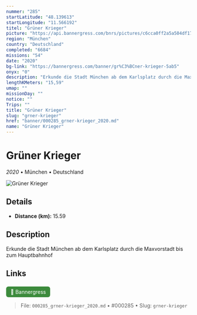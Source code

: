 ```yaml
---
nummer: "285"
startLatitude: "48.139613"
startLongitude: "11.566192"
titel: "Grüner Krieger"
picture: "https://api.bannergress.com/bnrs/pictures/c6cca0ff2a5a504df17fa983e4b3e143"
region: "München"
country: "Deutschland"
completed: "6684"
missions: "54"
date: "2020"
bg-link: "https://bannergress.com/banner/gr%C3%BCner-krieger-5ab5"
onyx: "0"
description: "Erkunde die Stadt München ab dem Karlsplatz durch die Maxvorstadt bis zum Hauptbahnhof"
lengthKMeters: "15,59"
umap: ""
missionDay: ""
notice: ""
Trips: ""
title: "Grüner Krieger"
slug: "grner-krieger"
href: "banner/000285_grner-krieger_2020.md"
name: "Grüner Krieger"
---
```

# Grüner Krieger

*2020* • München • Deutschland

![Grüner Krieger](https://api.bannergress.com/bnrs/pictures/c6cca0ff2a5a504df17fa983e4b3e143)



## Details
- **Distance (km):** 15.59






## Description
Erkunde die Stadt München ab dem Karlsplatz durch die Maxvorstadt bis zum Hauptbahnhof



## Links
<a href="https://bannergress.com/banner/gr%C3%BCner-krieger-5ab5" style="display:inline-block;margin:6px 8px 0 0;padding:6px 12px;background:#3c8b3c;color:#fff;text-decoration:none;border-radius:6px;">🔗 Bannergress</a>




> File: `000285_grner-krieger_2020.md` • #000285 • Slug: `grner-krieger`
